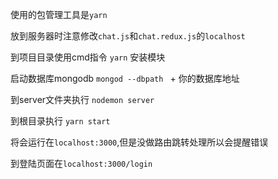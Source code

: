 使用的包管理工具是`yarn`

放到服务器时注意修改`chat.js`和`chat.redux.js`的`localhost`

到项目目录使用cmd指令 `yarn` 安装模块

启动数据库mongodb `mongod --dbpath ` + 你的数据库地址

到server文件夹执行 `nodemon server`

到根目录执行 `yarn start`

将会运行在`localhost:3000`,但是没做路由跳转处理所以会提醒错误

到登陆页面在`localhost:3000/login`
